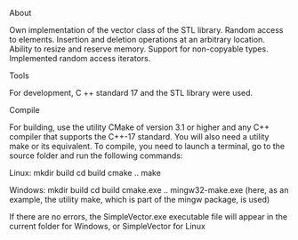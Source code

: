 About

Own implementation of the vector class of the STL library. Random access to elements. Insertion and deletion operations at an arbitrary location. Ability to resize and reserve memory. Support for non-copyable types. Implemented random access iterators.


Tools

For development, C ++ standard 17 and the STL library were used.


Compile

For building, use the utility CMake of version 3.1 or higher and any C++ compiler that supports the C++-17 standard. You will also need a utility make or its equivalent. To compile, you need to launch a terminal, go to the source folder and run the following commands: 

Linux:
    mkdir build
    cd build
    cmake ..
    make
    
Windows:
    mkdir build
    cd build
    cmake.exe ..
    mingw32-make.exe
    (here, as an example, the utility make, which is part of the mingw package, is used)

If there are no errors, the SimpleVector.exe executable file will appear in the current folder for Windows, or SimpleVector for Linux 
